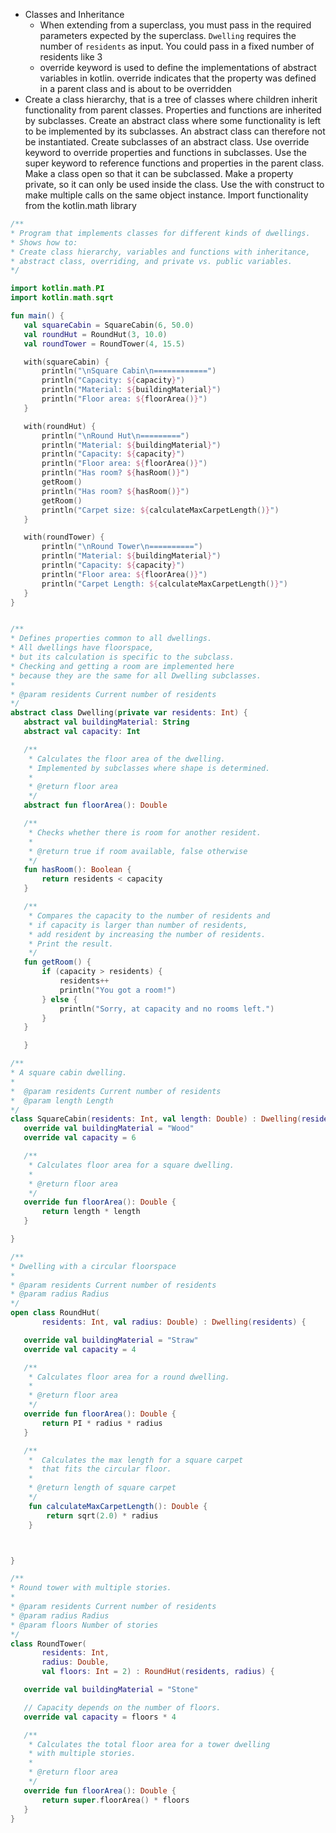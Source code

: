 - Classes and Inheritance
	- When extending from a superclass, you must pass in the required parameters expected by the superclass. `Dwelling` requires the number of `residents` as input. You could pass in a fixed number of residents like 3 
	- override keyword is used to define the implementations of abstract variables in kotlin. override indicates that the property was defined in a parent class and is about to be overridden
- Create a class hierarchy, that is a tree of classes where children inherit functionality from parent classes. Properties and functions are inherited by subclasses.
Create an abstract class where some functionality is left to be implemented by its subclasses. An abstract class can therefore not be instantiated.
Create subclasses of an abstract class.
Use override keyword to override properties and functions in subclasses.
Use the super keyword to reference functions and properties in the parent class.
Make a class open so that it can be subclassed.
Make a property private, so it can only be used inside the class.
Use the with construct to make multiple calls on the same object instance.
Import functionality from the kotlin.math library

```Kotlin
/**
* Program that implements classes for different kinds of dwellings.
* Shows how to:
* Create class hierarchy, variables and functions with inheritance,
* abstract class, overriding, and private vs. public variables.
*/

import kotlin.math.PI
import kotlin.math.sqrt

fun main() {
   val squareCabin = SquareCabin(6, 50.0)
   val roundHut = RoundHut(3, 10.0)
   val roundTower = RoundTower(4, 15.5)

   with(squareCabin) {
       println("\nSquare Cabin\n============")
       println("Capacity: ${capacity}")
       println("Material: ${buildingMaterial}")
       println("Floor area: ${floorArea()}")
   }

   with(roundHut) {
       println("\nRound Hut\n=========")
       println("Material: ${buildingMaterial}")
       println("Capacity: ${capacity}")
       println("Floor area: ${floorArea()}")
       println("Has room? ${hasRoom()}")
       getRoom()
       println("Has room? ${hasRoom()}")
       getRoom()
       println("Carpet size: ${calculateMaxCarpetLength()}")
   }

   with(roundTower) {
       println("\nRound Tower\n==========")
       println("Material: ${buildingMaterial}")
       println("Capacity: ${capacity}")
       println("Floor area: ${floorArea()}")
       println("Carpet Length: ${calculateMaxCarpetLength()}")
   }
}


/**
* Defines properties common to all dwellings.
* All dwellings have floorspace,
* but its calculation is specific to the subclass.
* Checking and getting a room are implemented here
* because they are the same for all Dwelling subclasses.
*
* @param residents Current number of residents
*/
abstract class Dwelling(private var residents: Int) {
   abstract val buildingMaterial: String
   abstract val capacity: Int

   /**
    * Calculates the floor area of the dwelling.
    * Implemented by subclasses where shape is determined.
    *
    * @return floor area
    */
   abstract fun floorArea(): Double

   /**
    * Checks whether there is room for another resident.
    *
    * @return true if room available, false otherwise
    */
   fun hasRoom(): Boolean {
       return residents < capacity
   }

   /**
    * Compares the capacity to the number of residents and
    * if capacity is larger than number of residents,
    * add resident by increasing the number of residents.
    * Print the result.
    */
   fun getRoom() {
       if (capacity > residents) {
           residents++
           println("You got a room!")
       } else {
           println("Sorry, at capacity and no rooms left.")
       }
   }

   }

/**
* A square cabin dwelling.
*
*  @param residents Current number of residents
*  @param length Length
*/
class SquareCabin(residents: Int, val length: Double) : Dwelling(residents) {
   override val buildingMaterial = "Wood"
   override val capacity = 6

   /**
    * Calculates floor area for a square dwelling.
    *
    * @return floor area
    */
   override fun floorArea(): Double {
       return length * length
   }

}

/**
* Dwelling with a circular floorspace
*
* @param residents Current number of residents
* @param radius Radius
*/
open class RoundHut(
       residents: Int, val radius: Double) : Dwelling(residents) {

   override val buildingMaterial = "Straw"
   override val capacity = 4

   /**
    * Calculates floor area for a round dwelling.
    *
    * @return floor area
    */
   override fun floorArea(): Double {
       return PI * radius * radius
   }

   /**
    *  Calculates the max length for a square carpet
    *  that fits the circular floor.
    *
    * @return length of square carpet
    */
    fun calculateMaxCarpetLength(): Double {
        return sqrt(2.0) * radius
    }



}

/**
* Round tower with multiple stories.
*
* @param residents Current number of residents
* @param radius Radius
* @param floors Number of stories
*/
class RoundTower(
       residents: Int,
       radius: Double,
       val floors: Int = 2) : RoundHut(residents, radius) {

   override val buildingMaterial = "Stone"

   // Capacity depends on the number of floors.
   override val capacity = floors * 4

   /**
    * Calculates the total floor area for a tower dwelling
    * with multiple stories.
    *
    * @return floor area
    */
   override fun floorArea(): Double {
       return super.floorArea() * floors
   }
}
```